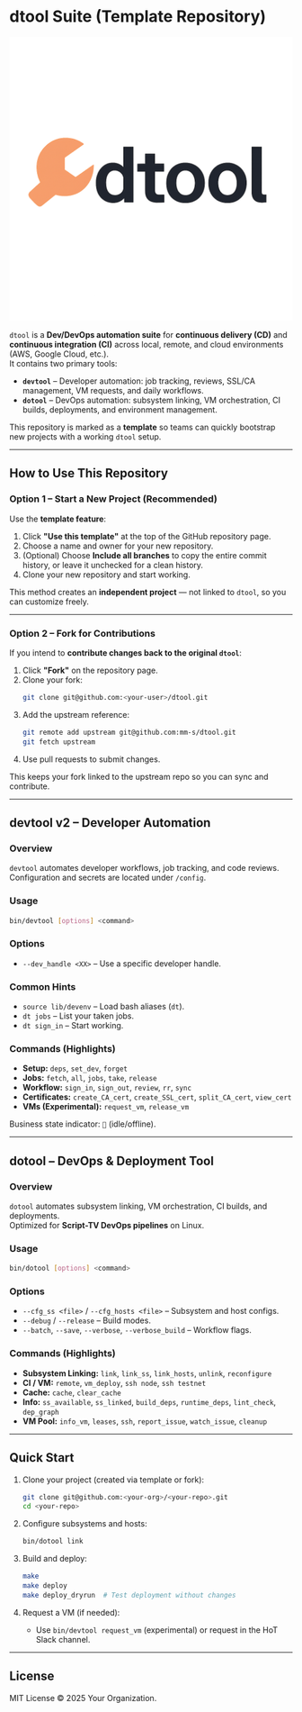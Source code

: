 # dtool Suite (Template Repository)

![dtool logo](logo.png)

`dtool` is a **Dev/DevOps automation suite** for **continuous delivery (CD)** and **continuous integration (CI)** across local, remote, and cloud environments (AWS, Google Cloud, etc.).  
It contains two primary tools:

- **`devtool`** – Developer automation: job tracking, reviews, SSL/CA management, VM requests, and daily workflows.
- **`dotool`** – DevOps automation: subsystem linking, VM orchestration, CI builds, deployments, and environment management.

This repository is marked as a **template** so teams can quickly bootstrap new projects with a working `dtool` setup.

---

## How to Use This Repository

### Option 1 – Start a New Project (Recommended)
Use the **template feature**:
1. Click **"Use this template"** at the top of the GitHub repository page.
2. Choose a name and owner for your new repository.
3. (Optional) Choose **Include all branches** to copy the entire commit history, or leave it unchecked for a clean history.
4. Clone your new repository and start working.

This method creates an **independent project** — not linked to `dtool`, so you can customize freely.

---

### Option 2 – Fork for Contributions
If you intend to **contribute changes back to the original `dtool`**:
1. Click **"Fork"** on the repository page.
2. Clone your fork:
   ```bash
   git clone git@github.com:<your-user>/dtool.git
   ```
3. Add the upstream reference:
   ```bash
   git remote add upstream git@github.com:mm-s/dtool.git
   git fetch upstream
   ```
4. Use pull requests to submit changes.

This keeps your fork linked to the upstream repo so you can sync and contribute.

---

## devtool v2 – Developer Automation

### Overview
`devtool` automates developer workflows, job tracking, and code reviews.  
Configuration and secrets are located under `/config`.

### Usage
```bash
bin/devtool [options] <command>
```

### Options
- `--dev_handle <XX>` – Use a specific developer handle.

### Common Hints
- `source lib/devenv` – Load bash aliases (`dt`).
- `dt jobs` – List your taken jobs.
- `dt sign_in` – Start working.

### Commands (Highlights)
- **Setup:** `deps`, `set_dev`, `forget`
- **Jobs:** `fetch`, `all`, `jobs`, `take`, `release`
- **Workflow:** `sign_in`, `sign_out`, `review`, `rr`, `sync`
- **Certificates:** `create_CA_cert`, `create_SSL_cert`, `split_CA_cert`, `view_cert`
- **VMs (Experimental):** `request_vm`, `release_vm`

Business state indicator: `🔴` (idle/offline).

---

## dotool – DevOps & Deployment Tool

### Overview
`dotool` automates subsystem linking, VM orchestration, CI builds, and deployments.  
Optimized for **Script-TV DevOps pipelines** on Linux.

### Usage
```bash
bin/dotool [options] <command>
```

### Options
- `--cfg_ss <file>` / `--cfg_hosts <file>` – Subsystem and host configs.
- `--debug` / `--release` – Build modes.
- `--batch`, `--save`, `--verbose`, `--verbose_build` – Workflow flags.

### Commands (Highlights)
- **Subsystem Linking:** `link`, `link_ss`, `link_hosts`, `unlink`, `reconfigure`
- **CI / VM:** `remote`, `vm_deploy`, `ssh node`, `ssh testnet`
- **Cache:** `cache`, `clear_cache`
- **Info:** `ss_available`, `ss_linked`, `build_deps`, `runtime_deps`, `lint_check`, `dep_graph`
- **VM Pool:** `info_vm`, `leases`, `ssh`, `report_issue`, `watch_issue`, `cleanup`

---

## Quick Start

1. Clone your project (created via template or fork):
   ```bash
   git clone git@github.com:<your-org>/<your-repo>.git
   cd <your-repo>
   ```

2. Configure subsystems and hosts:
   ```bash
   bin/dotool link
   ```

3. Build and deploy:
   ```bash
   make
   make deploy
   make deploy_dryrun  # Test deployment without changes
   ```

4. Request a VM (if needed):
   - Use `bin/devtool request_vm` (experimental) or request in the HoT Slack channel.

---

## License

MIT License © 2025 Your Organization.

